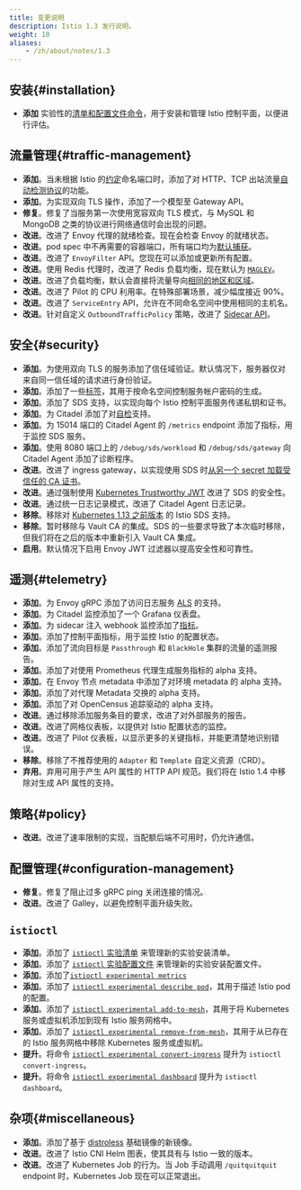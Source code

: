 ```yaml
---
title: 变更说明
description: Istio 1.3 发行说明。
weight: 10
aliases:
    - /zh/about/notes/1.3
---
```


## 安装{#installation}

- **添加** 实验性的[清单和配置文件命令](/zh/docs/setup/install/istioctl/)，用于安装和管理 Istio 控制平面，以便进行评估。

## 流量管理{#traffic-management}

- **添加**。当未根据 Istio 的[约定](/zh/docs/ops/deployment/requirements/)命名端口时，添加了对 HTTP、TCP 出站流量[自动检测协议](/zh/docs/ops/configuration/traffic-management/protocol-selection/)的功能。
- **添加**。为实现双向 TLS 操作，添加了一个模型至 Gateway API。
- **修复**。修复了当服务第一次使用宽容双向 TLS 模式，与 MySQL 和 MongoDB 之类的协议进行网络通信时会出现的问题。
- **改进**。改进了 Envoy 代理的就绪检查。现在会检查 Envoy 的就绪状态。
- **改进**。pod spec 中不再需要的容器端口，所有端口均为[默认捕获](/zh/faq/traffic-management/#controlling-inbound-ports)。
- **改进**。改进了 `EnvoyFilter` API。您现在可以添加或更新所有配置。
- **改进**。使用 Redis 代理时，改进了 Redis 负载均衡，现在默认为 [`MAGLEV`](https://www.envoyproxy.io/docs/envoy/v1.6.0/intro/arch_overview/load_balancing#maglev)。
- **改进**。改进了负载均衡，默认会直接将流量导向[相同的地区和区域](/zh/faq/traffic-management/#controlling-inbound-ports)。
- **改进**。改进了 Pilot 的 CPU 利用率。在特殊部署场景，减少幅度接近 90%。
- **改进**。改进了 `ServiceEntry` API，允许在不同命名空间中使用相同的主机名。
- **改进**。针对自定义 `OutboundTrafficPolicy` 策略，改进了 [Sidecar API](/zh/docs/reference/config/networking/sidecar/#OutboundTrafficPolicy)。

## 安全{#security}

- **添加**。为使用双向 TLS 的服务添加了信任域验证。默认情况下，服务器仅对来自同一信任域的请求进行身份验证。
- **添加**。添加了一些[标签](/zh/docs/ops/configuration/mesh/secret-creation/)，其用于按命名空间控制服务帐户密码的生成。
- **添加**。添加了 SDS 支持，以实现向每个 Istio 控制平面服务传递私钥和证书。
- **添加**。为 Citadel 添加了对[自检](/zh/docs/ops/diagnostic-tools/controlz/)支持。
- **添加**。为 15014 端口的 Citadel Agent 的 `/metrics`  endpoint 添加了指标，用于监控 SDS 服务。
- **添加**。使用 8080 端口上的 `/debug/sds/workload` 和 `/debug/sds/gateway` 向 Citadel Agent 添加了诊断程序。
- **改进**。改进了 ingress gateway，以实现使用 SDS 时[从另一个 secret 加载受信任的 CA 证书](/zh/docs/tasks/traffic-management/ingress/secure-ingress-sds/#configure-a-mutual-TLS-ingress-gateway)。
- **改进**。通过强制使用 [Kubernetes Trustworthy JWT](/zh/blog/2019/trustworthy-jwt-sds) 改进了 SDS 的安全性。
- **改进**。通过统一日志记录模式，改进了 Citadel Agent 日志记录。
- **移除**。移除对 [Kubernetes 1.13 之前版本](/zh/blog/2019/trustworthy-jwt-sds) 的 Istio SDS 支持。
- **移除**。暂时移除与 Vault CA 的集成。SDS 的一些要求导致了本次临时移除，但我们将在之后的版本中重新引入 Vault CA 集成。
- **启用**。默认情况下启用 Envoy JWT 过滤器以提高安全性和可靠性。

## 遥测{#telemetry}

- **添加**。为 Envoy gRPC 添加了访问日志服务 [ALS](https://www.envoyproxy.io/docs/envoy/latest/api-v2/service/accesslog/v2/als.proto#grpc-access-log-service-als) 的支持。
- **添加**。为 Citadel 监控添加了一个 Grafana 仪表盘。
- **添加**。为 sidecar 注入 webhook 监控添加了[指标](/zh/docs/reference/commands/sidecar-injector/#metrics)。
- **添加**。添加了控制平面指标，用于监控 Istio 的配置状态。
- **添加**。添加了流向目标是 `Passthrough` 和 `BlackHole` 集群的流量的遥测报告。
- **添加**。添加了对使用 Prometheus 代理生成服务指标的 alpha 支持。
- **添加**。在 Envoy 节点 metadata 中添加了对环境 metadata 的 alpha 支持。
- **添加**。添加了对代理 Metadata 交换的 alpha 支持。
- **添加**。添加了对 OpenCensus 追踪驱动的 alpha 支持。
- **改进**。通过移除添加服务条目的要求，改进了对外部服务的报告。
- **改进**。改进了网格仪表板，以提供对 Istio 配置状态的监控。
- **改进**。改进了 Pilot 仪表板，以显示更多的关键指标，并能更清楚地识别错误。
- **移除**。移除了不推荐使用的 `Adapter` 和 `Template` 自定义资源（CRD）。
- **弃用**。弃用可用于产生 API 属性的 HTTP API 规范。我们将在 Istio 1.4 中移除对生成 API 属性的支持。

## 策略{#policy}

- **改进**。改进了速率限制的实现，当配额后端不可用时，仍允许通信。

## 配置管理{#configuration-management}

- **修复**。修复了阻止过多 gRPC ping 关闭连接的情况。
- **改进**。改进了 Galley，以避免控制平面升级失败。

## `istioctl`

- **添加**。添加了 [`istioctl` 实验清单](/zh/docs/reference/commands/istioctl/#istioctl-manifest) 来管理新的实验安装清单。
- **添加**。添加了 [`istioctl` 实验配置文件](/zh/docs/reference/commands/istioctl/#istioctl-profile) 来管理新的实验安装配置文件。
- **添加**。添加了[`istioctl experimental metrics`](/zh/docs/reference/commands/istioctl/#istioctl-experimental-metrics)
- **添加**。添加了 [`istioctl experimental describe pod`](/zh/docs/reference/commands/istioctl/#istioctl-experimental-describe-pod)，其用于描述 Istio pod 的配置。
- **添加**。添加了 [`istioctl experimental add-to-mesh`](/zh/docs/reference/commands/istioctl/#istioctl-experimental-add-to-mesh)，其用于将 Kubernetes 服务或虚拟机添加到现有 Istio 服务网格中。
- **添加**。添加了 [`istioctl experimental remove-from-mesh`](/zh/docs/reference/commands/istioctl/#istioctl-experimental-remove-from-mesh)，其用于从已存在的 Istio 服务网格中移除 Kubernetes 服务或虚拟机。
- **提升**。将命令 [`istioctl experimental convert-ingress`](/zh/docs/reference/commands/istioctl/#istioctl-convert-ingress) 提升为 `istioctl convert-ingress`。
- **提升**。将命令 [`istioctl experimental dashboard`](/zh/docs/reference/commands/istioctl/#istioctl-dashboard) 提升为 `istioctl dashboard`。

## 杂项{#miscellaneous}

- **添加**。添加了基于 [distroless](/zh/docs/ops/configuration/security/harden-docker-images/) 基础镜像的新镜像。
- **改进**。改进了 Istio CNI Helm 图表，使其具有与 Istio 一致的版本。
- **改进**。改进了 Kubernetes Job 的行为。当 Job 手动调用 `/quitquitquit` endpoint 时，Kubernetes Job 现在可以正常退出。
